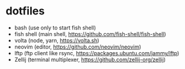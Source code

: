 # dotfiles

- bash (use only to start fish shell)
- fish shell (main shell, https://github.com/fish-shell/fish-shell)
- volta (node, yarn, https://volta.sh)
- neovim (editor, https://github.com/neovim/neovim)
- lftp (ftp client like rsync, https://packages.ubuntu.com/jammy/lftp)
- Zellij (terminal multiplexer, https://github.com/zellij-org/zellij)
